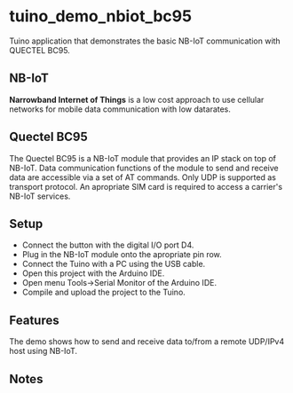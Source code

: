 # tuino_demo_nbiot_bc95
Tuino application that demonstrates the basic NB-IoT communication with QUECTEL BC95.

## NB-IoT
**Narrowband Internet of Things** is a low cost approach to use cellular networks for mobile data communication with low datarates. 

## Quectel BC95
The Quectel BC95 is a NB-IoT module that provides an IP stack on top of NB-IoT. Data communication functions of the module to send and receive data are accessible via a set of AT commands. Only UDP is supported as transport protocol. An apropriate SIM card is required to access a carrier's NB-IoT services.

## Setup
* Connect the button with the digital I/O port D4.
* Plug in the NB-IoT module onto the apropriate pin row.
* Connect the Tuino with a PC using the USB cable.
* Open this project with the Arduino IDE.
* Open menu Tools->Serial Monitor of the Arduino IDE.
* Compile and upload the project to the Tuino.

## Features
The demo shows how to send and receive data to/from a remote UDP/IPv4 host using NB-IoT.

## Notes
